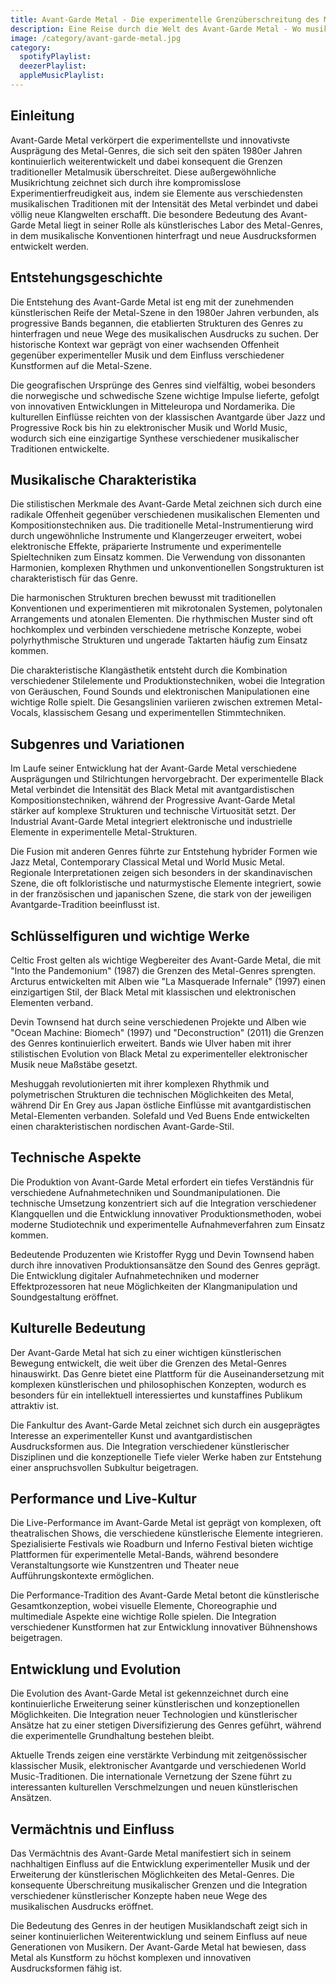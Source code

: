```yaml
---
title: Avant-Garde Metal - Die experimentelle Grenzüberschreitung des Metal
description: Eine Reise durch die Welt des Avant-Garde Metal - Wo musikalische Konventionen aufgebrochen und neue Ausdrucksformen geschaffen werden
image: /category/avant-garde-metal.jpg
category:
  spotifyPlaylist: 
  deezerPlaylist: 
  appleMusicPlaylist: 
---
```


## Einleitung

Avant-Garde Metal verkörpert die experimentellste und innovativste Ausprägung des Metal-Genres, die sich seit den späten 1980er Jahren kontinuierlich weiterentwickelt und dabei konsequent die Grenzen traditioneller Metalmusik überschreitet. Diese außergewöhnliche Musikrichtung zeichnet sich durch ihre kompromisslose Experimentierfreudigkeit aus, indem sie Elemente aus verschiedensten musikalischen Traditionen mit der Intensität des Metal verbindet und dabei völlig neue Klangwelten erschafft. Die besondere Bedeutung des Avant-Garde Metal liegt in seiner Rolle als künstlerisches Labor des Metal-Genres, in dem musikalische Konventionen hinterfragt und neue Ausdrucksformen entwickelt werden.

## Entstehungsgeschichte

Die Entstehung des Avant-Garde Metal ist eng mit der zunehmenden künstlerischen Reife der Metal-Szene in den 1980er Jahren verbunden, als progressive Bands begannen, die etablierten Strukturen des Genres zu hinterfragen und neue Wege des musikalischen Ausdrucks zu suchen. Der historische Kontext war geprägt von einer wachsenden Offenheit gegenüber experimenteller Musik und dem Einfluss verschiedener Kunstformen auf die Metal-Szene.

Die geografischen Ursprünge des Genres sind vielfältig, wobei besonders die norwegische und schwedische Szene wichtige Impulse lieferte, gefolgt von innovativen Entwicklungen in Mitteleuropa und Nordamerika. Die kulturellen Einflüsse reichten von der klassischen Avantgarde über Jazz und Progressive Rock bis hin zu elektronischer Musik und World Music, wodurch sich eine einzigartige Synthese verschiedener musikalischer Traditionen entwickelte.

## Musikalische Charakteristika

Die stilistischen Merkmale des Avant-Garde Metal zeichnen sich durch eine radikale Offenheit gegenüber verschiedenen musikalischen Elementen und Kompositionstechniken aus. Die traditionelle Metal-Instrumentierung wird durch ungewöhnliche Instrumente und Klangerzeuger erweitert, wobei elektronische Effekte, präparierte Instrumente und experimentelle Spieltechniken zum Einsatz kommen. Die Verwendung von dissonanten Harmonien, komplexen Rhythmen und unkonventionellen Songstrukturen ist charakteristisch für das Genre.

Die harmonischen Strukturen brechen bewusst mit traditionellen Konventionen und experimentieren mit mikrotonalen Systemen, polytonalen Arrangements und atonalen Elementen. Die rhythmischen Muster sind oft hochkomplex und verbinden verschiedene metrische Konzepte, wobei polyrhythmische Strukturen und ungerade Taktarten häufig zum Einsatz kommen.

Die charakteristische Klangästhetik entsteht durch die Kombination verschiedener Stilelemente und Produktionstechniken, wobei die Integration von Geräuschen, Found Sounds und elektronischen Manipulationen eine wichtige Rolle spielt. Die Gesangslinien variieren zwischen extremen Metal-Vocals, klassischem Gesang und experimentellen Stimmtechniken.

## Subgenres und Variationen

Im Laufe seiner Entwicklung hat der Avant-Garde Metal verschiedene Ausprägungen und Stilrichtungen hervorgebracht. Der experimentelle Black Metal verbindet die Intensität des Black Metal mit avantgardistischen Kompositionstechniken, während der Progressive Avant-Garde Metal stärker auf komplexe Strukturen und technische Virtuosität setzt. Der Industrial Avant-Garde Metal integriert elektronische und industrielle Elemente in experimentelle Metal-Strukturen.

Die Fusion mit anderen Genres führte zur Entstehung hybrider Formen wie Jazz Metal, Contemporary Classical Metal und World Music Metal. Regionale Interpretationen zeigen sich besonders in der skandinavischen Szene, die oft folkloristische und naturmystische Elemente integriert, sowie in der französischen und japanischen Szene, die stark von der jeweiligen Avantgarde-Tradition beeinflusst ist.

## Schlüsselfiguren und wichtige Werke

Celtic Frost gelten als wichtige Wegbereiter des Avant-Garde Metal, die mit "Into the Pandemonium" (1987) die Grenzen des Metal-Genres sprengten. Arcturus entwickelten mit Alben wie "La Masquerade Infernale" (1997) einen einzigartigen Stil, der Black Metal mit klassischen und elektronischen Elementen verband.

Devin Townsend hat durch seine verschiedenen Projekte und Alben wie "Ocean Machine: Biomech" (1997) und "Deconstruction" (2011) die Grenzen des Genres kontinuierlich erweitert. Bands wie Ulver haben mit ihrer stilistischen Evolution von Black Metal zu experimenteller elektronischer Musik neue Maßstäbe gesetzt.

Meshuggah revolutionierten mit ihrer komplexen Rhythmik und polymetrischen Strukturen die technischen Möglichkeiten des Metal, während Dir En Grey aus Japan östliche Einflüsse mit avantgardistischen Metal-Elementen verbanden. Solefald und Ved Buens Ende entwickelten einen charakteristischen nordischen Avant-Garde-Stil.

## Technische Aspekte

Die Produktion von Avant-Garde Metal erfordert ein tiefes Verständnis für verschiedene Aufnahmetechniken und Soundmanipulationen. Die technische Umsetzung konzentriert sich auf die Integration verschiedener Klangquellen und die Entwicklung innovativer Produktionsmethoden, wobei moderne Studiotechnik und experimentelle Aufnahmeverfahren zum Einsatz kommen.

Bedeutende Produzenten wie Kristoffer Rygg und Devin Townsend haben durch ihre innovativen Produktionsansätze den Sound des Genres geprägt. Die Entwicklung digitaler Aufnahmetechniken und moderner Effektprozessoren hat neue Möglichkeiten der Klangmanipulation und Soundgestaltung eröffnet.

## Kulturelle Bedeutung

Der Avant-Garde Metal hat sich zu einer wichtigen künstlerischen Bewegung entwickelt, die weit über die Grenzen des Metal-Genres hinauswirkt. Das Genre bietet eine Plattform für die Auseinandersetzung mit komplexen künstlerischen und philosophischen Konzepten, wodurch es besonders für ein intellektuell interessiertes und kunstaffines Publikum attraktiv ist.

Die Fankultur des Avant-Garde Metal zeichnet sich durch ein ausgeprägtes Interesse an experimenteller Kunst und avantgardistischen Ausdrucksformen aus. Die Integration verschiedener künstlerischer Disziplinen und die konzeptionelle Tiefe vieler Werke haben zur Entstehung einer anspruchsvollen Subkultur beigetragen.

## Performance und Live-Kultur

Die Live-Performance im Avant-Garde Metal ist geprägt von komplexen, oft theatralischen Shows, die verschiedene künstlerische Elemente integrieren. Spezialisierte Festivals wie Roadburn und Inferno Festival bieten wichtige Plattformen für experimentelle Metal-Bands, während besondere Veranstaltungsorte wie Kunstzentren und Theater neue Aufführungskontexte ermöglichen.

Die Performance-Tradition des Avant-Garde Metal betont die künstlerische Gesamtkonzeption, wobei visuelle Elemente, Choreographie und multimediale Aspekte eine wichtige Rolle spielen. Die Integration verschiedener Kunstformen hat zur Entwicklung innovativer Bühnenshows beigetragen.

## Entwicklung und Evolution

Die Evolution des Avant-Garde Metal ist gekennzeichnet durch eine kontinuierliche Erweiterung seiner künstlerischen und konzeptionellen Möglichkeiten. Die Integration neuer Technologien und künstlerischer Ansätze hat zu einer stetigen Diversifizierung des Genres geführt, während die experimentelle Grundhaltung bestehen bleibt.

Aktuelle Trends zeigen eine verstärkte Verbindung mit zeitgenössischer klassischer Musik, elektronischer Avantgarde und verschiedenen World Music-Traditionen. Die internationale Vernetzung der Szene führt zu interessanten kulturellen Verschmelzungen und neuen künstlerischen Ansätzen.

## Vermächtnis und Einfluss

Das Vermächtnis des Avant-Garde Metal manifestiert sich in seinem nachhaltigen Einfluss auf die Entwicklung experimenteller Musik und der Erweiterung der künstlerischen Möglichkeiten des Metal-Genres. Die konsequente Überschreitung musikalischer Grenzen und die Integration verschiedener künstlerischer Konzepte haben neue Wege des musikalischen Ausdrucks eröffnet.

Die Bedeutung des Genres in der heutigen Musiklandschaft zeigt sich in seiner kontinuierlichen Weiterentwicklung und seinem Einfluss auf neue Generationen von Musikern. Der Avant-Garde Metal hat bewiesen, dass Metal als Kunstform zu höchst komplexen und innovativen Ausdrucksformen fähig ist.
